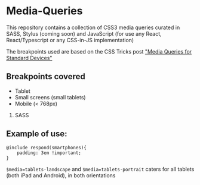 Media-Queries
======================

This repository contains a collection of CSS3 media queries curated in SASS, Stylus (coming soon) and JavaScript (for use any React, React/Typescript or any CSS-in-JS implementation)

The breakpoints used are based on the CSS Tricks post ["Media Queries for Standard Devices"](http://css-tricks.com/snippets/css/media-queries-for-standard-devices/)

## Breakpoints covered

+ Tablet 
+ Small screens (small tablets)
+ Mobile (< 768px) 



1. SASS

Example of use:
---
```
@include respond(smartphones){
	padding: 3em !important;
}
```

`$media=tablets-landscape` and `$media=tablets-portrait` caters for all tablets (both iPad and Android), in both orientations